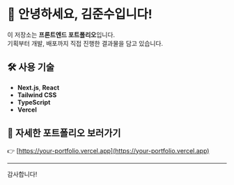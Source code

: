 # 👋 안녕하세요, 김준수입니다!

이 저장소는 **프론트엔드 포트폴리오**입니다.  
기획부터 개발, 배포까지 직접 진행한 결과물을 담고 있습니다.

## 🛠 사용 기술

-   **Next.js**, **React**
-   **Tailwind CSS**
-   **TypeScript**
-   **Vercel**

## 📎 자세한 포트폴리오 보러가기

👉 [https://your-portfolio.vercel.app](https://your-portfolio.vercel.app)

---

감사합니다!
